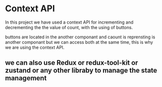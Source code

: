 # Context API 

In this project we have used a context API for incrementing and decrementing the the value of count,
with the using of buttons.

buttons are located in the another componant and caount is reprensting is another componant but we can access both at the same time, this is why we are using the context API. 

## we can also use Redux or redux-tool-kit or zustand or any other libraby to manage the state management